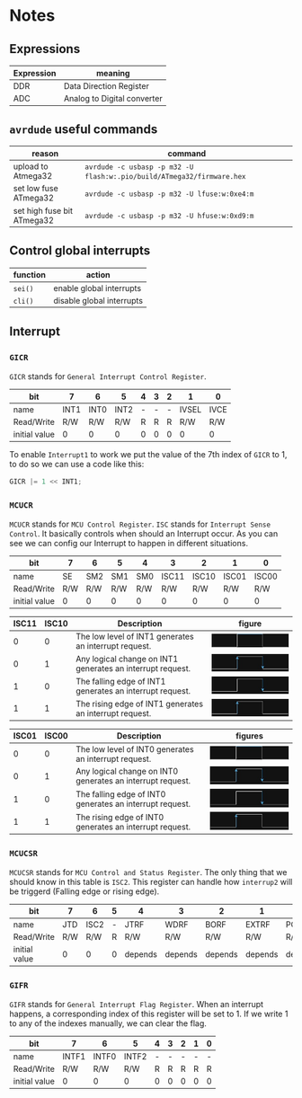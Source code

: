 # Notes

## Expressions

| Expression | meaning                     |
| ---------- | --------------------------- |
| DDR        | Data Direction Register     |
| ADC        | Analog to Digital converter |

## `avrdude` useful commands

| reason                     | command                                                                |
| -------------------------- | ---------------------------------------------------------------------- |
| upload to Atmega32         | `avrdude -c usbasp -p m32 -U flash:w:.pio/build/ATmega32/firmware.hex` |
| set low fuse ATmega32      | `avrdude -c usbasp -p m32 -U lfuse:w:0xe4:m`                           |
| set high fuse bit ATmega32 | `avrdude -c usbasp -p m32 -U hfuse:w:0xd9:m`                           |

## Control global interrupts

| function | action                    |
| -------- | ------------------------- |
| `sei()`  | enable global interrupts  |
| `cli()`  | disable global interrupts |

## Interrupt

### `GICR`

`GICR` stands for `General Interrupt Control Register`.

| bit           | 7    | 6    | 5    | 4   | 3   | 2   | 1     | 0    |
| ------------- | ---- | ---- | ---- | --- | --- | --- | ----- | ---- |
| name          | INT1 | INT0 | INT2 | -   | -   | -   | IVSEL | IVCE |
| Read/Write    | R/W  | R/W  | R/W  | R   | R   | R   | R/W   | R/W  |
| initial value | 0    | 0    | 0    | 0   | 0   | 0   | 0     | 0    |

To enable `Interrupt1` to work we put the value of the 7th index of `GICR` to 1,
to do so we can use a code like this:

```c
GICR |= 1 << INT1;
```

### `MCUCR`

`MCUCR` stands for `MCU Control Register`.
`ISC` stands for `Interrupt Sense Control`.
It basically controls when should an Interrupt occur.
As you can see we can config our Interrupt to happen in different situations.

| bit           | 7   | 6   | 5   | 4   | 3     | 2     | 1     | 0     |
| ------------- | --- | --- | --- | --- | ----- | ----- | ----- | ----- |
| name          | SE  | SM2 | SM1 | SM0 | ISC11 | ISC10 | ISC01 | ISC00 |
| Read/Write    | R/W | R/W | R/W | R/W | R/W   | R/W   | R/W   | R/W   |
| initial value | 0   | 0   | 0   | 0   | 0     | 0     | 0     | 0     |

| ISC11 | ISC10 | Description                                                | figure                                                     |
| ----- | ----- | ---------------------------------------------------------- | ---------------------------------------------------------- |
| 0     | 0     | The low level of INT1 generates an interrupt request.      | ![s7_interrupt_stage_1](figures/s7_interrupt_stages_1.jpg) |
| 0     | 1     | Any logical change on INT1 generates an interrupt request. | ![s7_interrupt_stage_2](figures/s7_interrupt_stages_2.jpg) |
| 1     | 0     | The falling edge of INT1 generates an interrupt request.   | ![s7_interrupt_stage_3](figures/s7_interrupt_stages_3.jpg) |
| 1     | 1     | The rising edge of INT1 generates an interrupt request.    | ![s7_interrupt_stage_4](figures/s7_interrupt_stages_4.jpg) |

| ISC01 | ISC00 | Description                                                | figures                                                    |
| ----- | ----- | ---------------------------------------------------------- | ---------------------------------------------------------- |
| 0     | 0     | The low level of INT0 generates an interrupt request.      | ![s7_interrupt_stage_1](figures/s7_interrupt_stages_1.jpg) |
| 0     | 1     | Any logical change on INT0 generates an interrupt request. | ![s7_interrupt_stage_2](figures/s7_interrupt_stages_2.jpg) |
| 1     | 0     | The falling edge of INT0 generates an interrupt request.   | ![s7_interrupt_stage_3](figures/s7_interrupt_stages_3.jpg) |
| 1     | 1     | The rising edge of INT0 generates an interrupt request.    | ![s7_interrupt_stage_4](figures/s7_interrupt_stages_4.jpg) |

### `MCUCSR`

`MCUCSR` stands for `MCU Control and Status Register`.
The only thing that we should know in this table is `ISC2`.
This register can handle how `interrup2` will be triggerd
(Falling edge or rising edge).

| bit           | 7   | 6    | 5   | 4       | 3       | 2       | 1       | 0       |
| ------------- | --- | ---- | --- | ------- | ------- | ------- | ------- | ------- |
| name          | JTD | ISC2 | -   | JTRF    | WDRF    | BORF    | EXTRF   | PORF    |
| Read/Write    | R/W | R/W  | R   | R/W     | R/W     | R/W     | R/W     | R/W     |
| initial value | 0   | 0    | 0   | depends | depends | depends | depends | depends |

### `GIFR`

`GIFR` stands for `General Interrupt Flag Register`.
When an interrupt happens, a corresponding index of
this register will be set to 1.
If we write 1 to any of the indexes manually, we
can clear the flag.

| bit           | 7     | 6     | 5     | 4   | 3   | 2   | 1   | 0   |
| ------------- | ----- | ----- | ----- | --- | --- | --- | --- | --- |
| name          | INTF1 | INTF0 | INTF2 | -   | -   | -   | -   | -   |
| Read/Write    | R/W   | R/W   | R/W   | R   | R   | R   | R   | R   |
| initial value | 0     | 0     | 0     | 0   | 0   | 0   | 0   | 0   |
